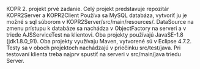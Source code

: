 KOPR 2. projekt prvé zadanie.
Celý projekt predstavuje repozitár KOPR2Server a KOPR2Client
Používa sa MySQL databáza, vytvoriť ju je možné s sql súborom v KOPR2Server/src/main/resources/.
DataSource na zmenu prístupu k databáze sa nachádza v ObjectFactory na serveri a v triede AJSServiceTest na klientovi.
Oba projekty používajú JavaSE-1.8 (jdk1.8.0_91).
Oba projekty využívaju Maven, vytvorené sú v Eclipse 4.7.2.
Testy sa v oboch projektoch nachádzajú v priečinku src/test/java. 
Pri testovaní klienta treba najprv spustiť na serveri v src/main/java triedu Server. 
